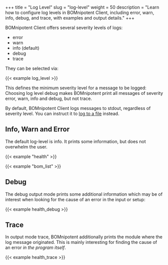 +++
title = "Log Level"
slug = "log-level"
weight = 50
description = "Learn how to configure log levels in BOMnipotent Client, including error, warn, info, debug, and trace, with examples and output details."
+++

BOMnipotent Client offers several severity levels of logs:
- error
- warn
- info (default)
- debug
- trace

They can be selected via:

{{< example log_level >}}

This defines the minimum severity level for a message to be logged: Choosing log level debug makes BOMnipotent print all messages of severity error, warn, info and debug, but not trace.

By default, BOMnipotent Client logs messages to stdout, regardless of severity level. You can instruct it to [log to a file](/client/basics/log-file/) instead.

## Info, Warn and Error

The default log-level is info. It prints some information, but does not overwhelm the user.

{{< example "health" >}}

{{< example "bom_list" >}}

## Debug

The debug output mode prints some additional information which may be of interest when looking for the cause of an error in the input or setup:

{{< example health_debug >}}

## Trace

In output mode trace, BOMnipotent additionally prints the module where the log message originated. This is mainly interesting for finding the cause of an error *in the program itself*.

{{< example health_trace >}}
